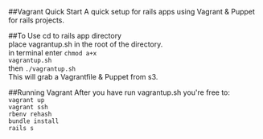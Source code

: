 ##Vagrant Quick Start
A quick setup for rails apps using Vagrant & Puppet for rails projects.

##To Use
cd to rails app directory<br>
place vagrantup.sh in the root of the directory.<br>
in terminal enter <code>chmod a+x vagrantup.sh</code><br>
then <code>./vagrantup.sh</code><br>
This will grab a Vagrantfile & Puppet from s3.<br>

##Running Vagrant
After you have run vagrantup.sh you're free to:<br/>
<code>vagrant up</code><br>
<code>vagrant ssh</code><br>
<code>rbenv rehash</code><br>
<code>bundle install</code><br>
<code>rails s</code>


